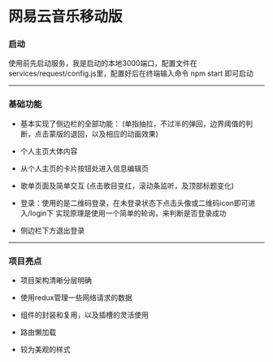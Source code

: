 # 网易云音乐移动版


### 启动
使用前先启动服务，我是启动的本地3000端口，配置文件在services/request/config.js里，配置好后在终端输入命令 npm start 即可启动

----
### 基础功能
- 基本实现了侧边栏的全部功能：
    (单指抽拉，不过半的弹回，边界阈值的判断，点击蒙版的退回，以及相应的动画效果)

- 个人主页大体内容

- 从个人主页的卡片按钮处进入信息编辑页 

- 歌单页面及简单交互
    (点击歌目变红，滚动条监听，及顶部标题变化)

- 登录：使用的是二维码登录，在未登录状态下点击头像或二维码icon即可进入/login下
        实现原理是使用一个简单的轮询，来判断是否登录成功

- 侧边栏下方退出登录
  
----

### 项目亮点

- 项目架构清晰分层明确

- 使用redux管理一些网络请求的数据

- 组件的封装和复用，以及插槽的灵活使用

- 路由懒加载 

- 较为美观的样式
